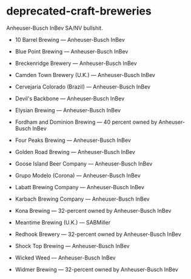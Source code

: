 # deprecated-craft-breweries
Anheuser-Busch InBev SA/NV bullshit.

* 10 Barrel Brewing — Anheuser-Busch InBev

* Blue Point Brewing — Anheuser-Busch InBev

* Breckenridge Brewery — Anheuser-Busch InBev

* Camden Town Brewery (U.K.) — Anheuser-Busch InBev

* Cervejaria Colorado (Brazil) — Anheuser-Busch InBev

* Devil's Backbone — Anheuser-Busch InBev

* Elysian Brewing — Anheuser-Busch InBev

* Fordham and Dominion Brewing — 40 percent owned by Anheuser-Busch InBev

* Four Peaks Brewing — Anheuser-Busch InBev

* Golden Road Brewing — Anheuser-Busch InBev

* Goose Island Beer Company — Anheuser-Busch InBev

* Grupo Modelo (Corona) — Anheuser-Busch InBev

* Labatt Brewing Company — Anheuser-Busch InBev

* Karbach Brewing Company — Anheuser-Busch InBev

* Kona Brewing — 32-percent owned by Anheuser-Busch InBev

* Meantime Brewing (U.K.) — SABMiller

* Redhook Brewery — 32-percent owned by Anheuser-Busch InBev

* Shock Top Brewing — Anheuser-Busch InBev

* Wicked Weed — Anheuser-Busch InBev

* Widmer Brewing — 32-percent owned by Anheuser-Busch InBev
